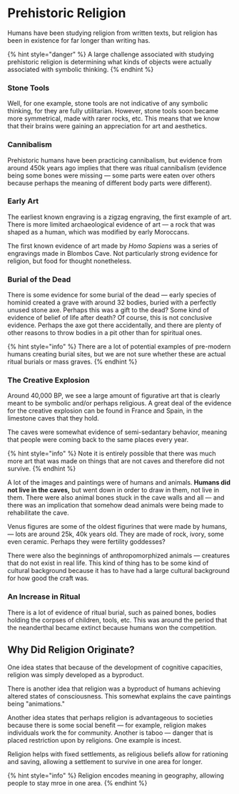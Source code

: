 # Prehistoric Religion

Humans have been studying religion from written texts, but religion has been in existence for far longer than writing has.

{% hint style="danger" %}
A large challenge associated with studying prehistoric religion is determining what kinds of objects were actually associated with symbolic thinking.
{% endhint %}

### Stone Tools

Well, for one example, stone tools are not indicative of any symbolic thinking, for they are fully utilitarian. However, stone tools soon became more symmetrical, made with rarer rocks, etc. This means that we know that their brains were gaining an appreciation for art and aesthetics. 

### Cannibalism

Prehistoric humans have been practicing cannibalism, but evidence from around 450k years ago implies that there was ritual cannibalism \(evidence being some bones were missing — some parts were eaten over others because perhaps the meaning of different body parts were different\).

### Early Art

The earliest known engraving is a zigzag engraving, the first example of art. There is more limited archaeological evidence of art — a rock that was shaped as a human, which was modified by early Moroccans. 

The first known evidence of art made by _Homo Sapiens_ was a series of engravings made in Blombos Cave. Not particularly strong evidence for religion, but food for thought nonetheless.

### Burial of the Dead

There is some evidence for some burial of the dead — early species of hominid created a grave with around 32 bodies, buried with a perfectly unused stone axe. Perhaps this was a gift to the dead? Some kind of evidence of belief of life after death? Of course, this is not conclusive evidence. Perhaps the axe got there accidentally, and there are plenty of other reasons to throw bodies in a pit other than for spiritual ones.

{% hint style="info" %}
There are a lot of potential examples of pre-modern humans creating burial sites, but we are not sure whether these are actual ritual burials or mass graves.
{% endhint %}

### The Creative Explosion

Around 40,000 BP, we see a large amount of figurative art that is clearly meant to be symbolic and/or perhaps religious. A great deal of the evidence for the creative explosion can be found in France and Spain, in the limestone caves that they hold.

The caves were somewhat evidence of semi-sedantary behavior, meaning that people were coming back to the same places every year.

{% hint style="info" %}
Note it is entirely possible that there was much more art that was made on things that are not caves and therefore did not survive. 
{% endhint %}

A lot of the images and paintings were of humans and animals. **Humans did not live in the caves,** but went down in order to draw in them, not live in them. There were also animal bones stuck in the cave walls and all — and there was an implication that somehow dead animals were being made to rehabilitate the cave.

Venus figures are some of the oldest figurines that were made by humans, — lots are around 25k, 40k years old. They are made of rock, ivory, some even ceramic. Perhaps they were fertility goddesses?

There were also the beginnings of anthropomorphized animals — creatures that do not exist in real life. This kind of thing has to be some kind of cultural background because it has to have had a large cultural background for how good the craft was. 

### An Increase in Ritual

There is a lot of evidence of ritual burial, such as pained bones, bodies holding the corpses of children, tools, etc. This was around the period that the neanderthal became extinct because humans won the competition. 

## Why Did Religion Originate?

One idea states that because of the development of cognitive capacities, religion was simply developed as a byproduct. 

There is another idea that religion was a byproduct of humans achieving altered states of consciousness. This somewhat explains the cave paintings being "animations."

Another idea states that perhaps religion is advantageous to societies because there is some social benefit — for example, religion makes individuals work the for community. Another is taboo — danger that is placed restriction upon by religions. One example is incest. 

Religion helps with fixed settlements, as religious beliefs allow for rationing and saving, allowing a settlement to survive in one area for longer. 

{% hint style="info" %}
Religion encodes meaning in geography, allowing people to stay mroe in one area. 
{% endhint %}

